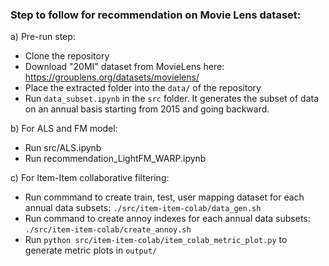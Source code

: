 ### Step to follow for recommendation on Movie Lens dataset:
a) Pre-run step:
* Clone the repository
* Download "20MI" dataset from MovieLens here: https://grouplens.org/datasets/movielens/
* Place the extracted folder into the `data/` of the repository
* Run `data_subset.ipynb` in the `src` folder. It generates the subset of data on an annual basis starting from 2015 and going backward.

b) For ALS and FM model:
* Run src/ALS.ipynb
* Run recommendation_LightFM_WARP.ipynb

c) For Item-Item collaborative filtering:
* Run commmand to create train, test, user mapping dataset for each annual data subsets: `./src/item-item-colab/data_gen.sh`
* Run command to create annoy indexes for each annual data subsets:  `./src/item-item-colab/create_annoy.sh`
* Run `python src/item-item-colab/item_colab_metric_plot.py` to generate metric plots in `output/`
